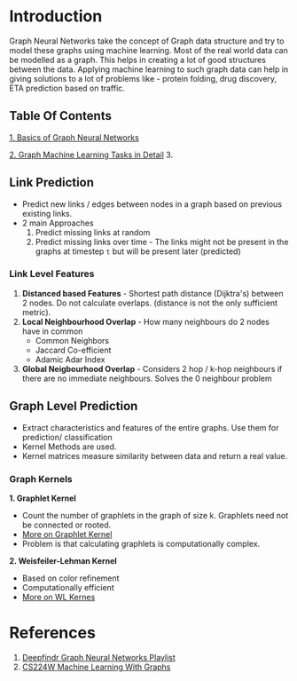 # Introduction

Graph Neural Networks take the concept of Graph data structure and try to model these graphs using machine learning. Most of the real world data can be modelled as a graph. This helps in creating a lot of good structures between the data. Applying machine learning to such graph data can help in giving solutions to a lot of problems like - protein folding, drug discovery, ETA prediction based on traffic.

## Table Of Contents

[1. Basics of Graph Neural Networks](https://github.com/tejaspradhan/Graph-Neural-Networks/blob/main/notes/basics.md)

[2. Graph Machine Learning Tasks in Detail]()
3. 



## Link Prediction

* Predict new links / edges between nodes in a graph based on previous existing links.
* 2 main Approaches
  1. Predict missing links at random
  2. Predict missing links over time - The links might not be present in the graphs at timestep `t` but will be present later (predicted) 

### Link Level Features
1. **Distanced based Features** - Shortest path distance (Dijktra's) between 2 nodes. Do not calculate overlaps. (distance is not the only sufficient metric).
2. **Local Neighbourhood Overlap** - How many neighbours do 2 nodes have in common
   * Common Neighbors
   * Jaccard Co-efficient
   * Adamic Adar Index
4. **Global Neigbourhood Overlap** - Considers 2 hop / k-hop neighbours if there are no immediate neighbours. Solves the 0 neighbour problem 

## Graph Level Prediction

* Extract characteristics and features of the entire graphs. Use them for prediction/ classification
* Kernel Methods are used. 
* Kernel matrices measure similarity between data and return a real value.

### Graph Kernels

**1. Graphlet Kernel**

* Count the number of graphlets in the graph of size k. Graphlets need not be connected or rooted.
* [More on Graphlet Kernel](https://ethz.ch/content/dam/ethz/special-interest/bsse/borgwardt-lab/documents/slides/BNA09_3_4.pdf)
* Problem is that calculating graphlets is computationally complex.



**2. Weisfeiler-Lehman Kernel**

* Based on color refinement
* Computationally efficient 
* [More on WL Kernes](https://jmlr.csail.mit.edu/papers/volume12/shervashidze11a/shervashidze11a.pdf)

# References 
1. [Deepfindr Graph Neural Networks Playlist](https://youtube.com/playlist?list=PLV8yxwGOxvvoNkzPfCx2i8an--Tkt7O8Z)
2. [CS224W Machine Learning With Graphs](https://youtube.com/playlist?list=PLoROMvodv4rPLKxIpqhjhPgdQy7imNkDn)
